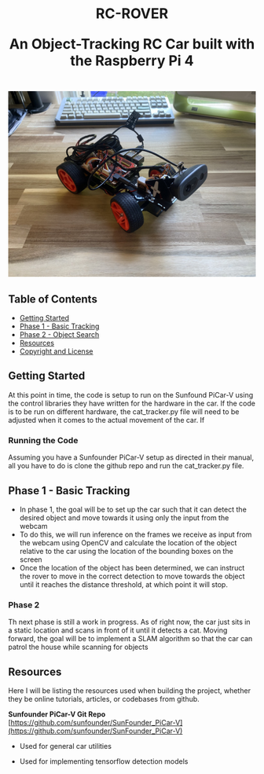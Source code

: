 
<h1 align="center">
<p> RC-ROVER </p>
<p> An Object-Tracking RC Car built with the Raspberry Pi 4</p>
</h1>

<p align="center">
    <br>
    <img src=images/rover.jpg width="750"/>
    <br>
<p>


## Table of Contents

- [Getting Started](#getting-started)
- [Phase 1 - Basic Tracking](#phase-1---basic-tracking)
- [Phase 2 - Object Search](#phase-2---object-search)
- [Resources](#resources)
- [Copyright and License](#copyright-and-license)

## Getting Started
At this point in time, the code is setup to run on the Sunfound PiCar-V using the control libraries they have written for the hardware in the car. If the code is to be run on different hardware, the cat_tracker.py file will need to be adjusted when it comes to the actual movement of the car. If 

### Running the Code
Assuming you have a Sunfounder PiCar-V setup as directed in their manual, all you have to do is clone the github repo and run the cat_tracker.py file.

## Phase 1 - Basic Tracking
- In phase 1, the goal will be to set up the car such that it can detect the desired object and move towards it using only the input from the webcam
- To do this, we will run inference on the frames we receive as input from the webcam using OpenCV and calculate the location of the object relative to the car using the location of the bounding boxes on the screen
- Once the location of the object has been determined, we can instruct the rover to move in the correct detection to move towards the object until it reaches the distance threshold, at which point it will stop.

### Phase 2
Th next phase is still a work in progress. As of right now, the car just sits in a static location and scans in front of it until it detects a cat. Moving forward, the goal will be to implement a SLAM algorithm so that the car can patrol the house while scanning for objects

## Resources
Here I will be listing the resources used when building the project, whether they be online tutorials, articles, or codebases from github.

**Sunfounder PiCar-V Git Repo** [https://github.com/sunfounder/SunFounder_PiCar-V](https://github.com/sunfounder/SunFounder_PiCar-V)

- Used for general car utilities

- Used for implementing tensorflow detection models



